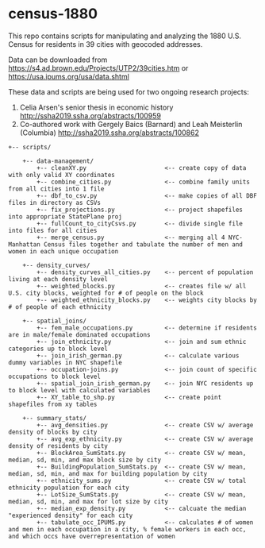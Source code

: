 # census-1880

This repo contains scripts for manipulating and analyzing the 1880 U.S. Census for residents in 39 cities with geocoded addresses.

Data can be downloaded from https://s4.ad.brown.edu/Projects/UTP2/39cities.htm or https://usa.ipums.org/usa/data.shtml

These data and scripts are being used for two ongoing research projects:
1. Celia Arsen's senior thesis in economic history http://ssha2019.ssha.org/abstracts/100959
2. Co-authored work with Gergely Baics (Barnard) and Leah Meisterlin (Columbia) http://ssha2019.ssha.org/abstracts/100862

```
+-- scripts/

    +-- data-management/
        +-- cleanXY.py                      <-- create copy of data with only valid XY coordinates
        +-- combine_cities.py               <-- combine family units from all cities into 1 file
        +-- dbf_to_csv.py                   <-- make copies of all DBF files in directory as CSVs
        +-- fix_projections.py              <-- project shapefiles into appropriate StatePlane proj
        +-- fullCount_to_cityCsvs.py        <-- divide single file into files for all cities
        +-- merge_census.py                 <-- merging all 4 NYC-Manhattan Census files together and tabulate the number of men and women in each unique occupation
    
    +-- density_curves/
        +-- density_curves_all_cities.py    <-- percent of population living at each density level
        +-- weighted_blocks.py              <-- creates file w/ all U.S. city blocks, weighted for # of people on the block
        +-- weighted_ethnicity_blocks.py    <-- weights city blocks by # of people of each ethnicity
    
    +-- spatial_joins/
        +-- fem_male_occupations.py         <-- determine if residents are in male/female dominated occupations
        +-- join_ethnicity.py               <-- join and sum ethnic categories up to block level
        +-- join_irish_german.py            <-- calculate various dummy variables in NYC shapefile
        +-- occupation-joins.py             <-- join count of specific occupations to block level
        +-- spatial_join_irish_german.py    <-- join NYC residents up to block level with calculated variables 
        +-- XY_table_to_shp.py              <-- create point shapefiles from xy tables
        
    +-- summary_stats/
        +-- avg_densities.py                <-- create CSV w/ average density of blocks by city
        +-- avg_exp_ethnicity.py            <-- create CSV w/ average density of residents by city
        +-- BlockArea_SumStats.py           <-- create CSV w/ mean, median, sd, min, and max block size by city
        +-- BuildingPopulation_SumStats.py  <-- create CSV w/ mean, median, sd, min, and max for building population by city
        +-- ethnicity_sums.py               <-- create CSV w/ total ethnicity population for each city 
        +-- LotSize_SumStats.py             <-- create CSV w/ mean, median, sd, min, and max for lot size by city
        +-- median_exp_density.py           <-- calcuate the median "experienced density" for each city
        +-- tabulate_occ_IPUMS.py           <-- calculates # of women and men in each occupation in a city, % female workers in each occ, and which occs have overrepresentation of women

```